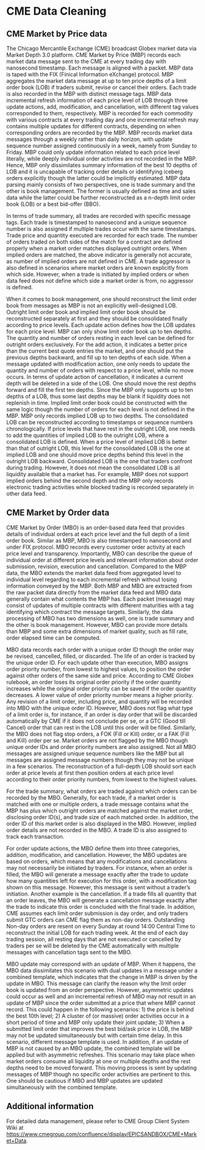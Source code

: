 # CME Data Cleaning
## CME Market by Price data
The Chicago Mercantile Exchange (CME) broadcast Globex market data via Market Depth 3.0 platform. CME Market by Price (MBP) records each market data message sent to the CME at every trading day with nanosecond timestamp. Each message is aligned with a packet. MBP data is taped with the FIX (Finical Information eXchange) protocol. MBP aggregates the market data message at up to ten price depths of a limit order book (LOB) if traders submit, revise or cancel their orders. Each trade is also recorded in the MBP with distinct message tags. MBP data incremental refresh information of each price level of LOB through three update actions, add, modification, and cancellation, with different tag values corresponded to them, respectively. MBP is recorded for each commodity with various contracts at every trading day and one incremental refresh may contains multiple updates for different contracts, depending on when corresponding orders are recorded by the MBP. MBP records market data messages through a weekly rather than daily horizon, with update sequence number assigned continuously in a week, namely from Sunday to Friday. MBP could only update information related to each price level literally, while deeply individual order activities are not recorded in the MBP. Hence, MBP only dissimilates summary information of the best 10 depths of LOB and it is uncapable of tracking order details or identifying iceberg orders explicitly though the latter could be implicitly estimated. MBP data parsing mainly consists of two perspectives, one is trade summary and the other is book management. The former is usually defined as time and sales data while the latter could be further reconstructed as a n-depth limit order book (LOB) or a best bid-offer (BBO).

In terms of trade summary, all trades are recorded with specific message tags. Each trade is timestamped to nanosecond and a unique sequence number is also assigned if multiple trades occur with the same timestamps. Trade price and quantity executed are recorded for each trade. The number of orders traded on both sides of the match for a contract are defined properly when a market order matches displayed outright orders. When implied orders are matched, the above indicator is generally not accurate, as number of implied orders are not defined in CME. A trade aggressor is also defined in scenarios where market orders are known explicitly from which side. However, when a trade is initiated by implied orders or when data feed does not define which side a market order is from, no aggressor is defined.

When it comes to book management, one should reconstruct the limit order book from messages as MBP is not an explicitly well-designed LOB. Outright limit order book and implied limit order book should be reconstructed separately at first and they should be consolidated finally according to price levels. Each update action defines how the LOB updates for each price level. MBP can only show limit order book up to ten depths. The quantity and number of orders resting in each level can be defined for outright orders exclusively. For the add action, it indicates a better price than the current best quote entries the market, and one should put the previous depths backward, and fill up to ten depths of each side. When a message updated with modification action, one only needs to update the quantity and number of orders with respect to a price level, while no move occurs. In terms of update action of cancellation, it indicates a current depth will be deleted in a side of the LOB. One should move the rest depths forward and fill the first ten depths. Since the MBP only supports up to ten depths of a LOB, thus some last depths may be blank if liquidity does not replenish in time. Implied limit order book could be constructed with the same logic though the number of orders for each level is not defined in the MBP. MBP only records implied LOB up to two depths. The consolidated LOB can be reconstructed according to timestamps or sequence numbers chronologically. If price levels that have rest in the outright LOB, one needs to add the quantities of implied LOB to the outright LOB, where a consolidated LOB is defined. When a price level of implied LOB is better than that of outright LOB, this level for the consolidated LOB is the one at implied LOB and one should move price depths behind this level in the outright LOB backward. Consolidated LOB is the one that traders confront during trading. However, it does not mean the consolidated LOB is all liquidity available that a market has. For example, MBP does not support implied orders behind the second depth and the MBP only records electronic trading activities while blocked trading is recorded separately in other data feed.

## CME Market by Order data
CME Market by Order (MBO) is an order-based data feed that provides details of individual orders at each price level and the full depth of a limit order book. Similar as MBP, MBO is also timestamped to nanosecond and under FIX protocol. MBO records every customer order activity at each price level and transparency. Importantly, MBO can describe the queue of individual order at different price levels and relevant information about order submission, revision, execution and cancellation. Compared to the MBP data, the MBO extends the market data feed from aggregated level to individual level regarding to each incremental refresh without losing information conveyed by the MBP. Both MBP and MBO are extracted from the raw packet data directly from the market data feed and MBO data generally contain what contents the MBP has. Each packet (message) may consist of updates of multiple contracts with different maturities with a tag identifying which contract the message targets. Similarly, the data processing of MBO has two dimensions as well, one is trade summary and the other is book management. However, MBO can provide more details than MBP and some extra dimensions of market quality, such as fill rate, order elapsed time can be computed.

MBO data records each order with a unique order ID though the order may be revised, cancelled, filled, or discarded. The life of an order is tracked by the unique order ID. For each update other than execution, MBO assigns order priority number, from lowest to highest values, to position the order against other orders of the same side and price. According to CME Globex rulebook, an order loses its original order priority if the order quantity increases while the original order priority can be saved if the order quantity decreases. A lower value of order priority number means a higher priority. Any revision of a limit order, including price, and quantity will be recorded into MBO with the unique order ID. However, MBO does not flag what type of a limit order is, for instance, if an order is day order that will be discarded automatically by CME if it does not conclude per se, or a GTC (Good till Cancel) order that can rest in the LOB until this order will be filled. Similarly, the MBO does not flag stop orders, a FOK (Fill or Kill) order, or a FAK (Fill and Kill) order per se. Market orders are not flagged by the MBO though unique order IDs and order priority numbers are also assigned. Not all MBO messages are assigned unique sequence numbers like the MBP but all messages are assigned message numbers though they may not be unique in a few scenarios. The reconstruction of a full-depth LOB should sort each order at price levels at first then position orders at each price level according to their order priority numbers, from lowest to the highest values.

For the trade summary, what orders are traded against which orders can be recorded by the MBO. Generally, for each trade, if a market order is matched with one or multiple orders, a trade message contains what the MBP has plus which outright orders are matched against the market order, disclosing order ID(s), and trade size of each matched order. In addition, the order ID of this market order is also displayed in the MBO. However, implied order details are not recorded in the MBO. A trade ID is also assigned to track each transaction.

For order update actions, the MBO define them into three categories, addition, modification, and cancellation. However, the MBO updates are based on orders, which means that any modifications and cancellations may not necessarily be initiated by traders. For instance, when an order is filled, the MBO will generate a message exactly after the trade to update how many quantities left for execution for this order, with a modification tag shown on this message. However, this message is sent without a trader’s initiation. Another example is the cancellation. If a trade fills all quantity that an order leaves, the MBO will generate a cancellation message exactly after the trade to indicate this order is concluded with the final trade. In addition, CME assumes each limit order submission is day order, and only traders submit GTC orders can CME flag them as non-day orders. Outstanding Non-day orders are resent on every Sunday at round 14:00 Central Time to reconstruct the initial LOB for each trading week. At the end of each day trading session, all resting days that are not executed or cancelled by traders per se will be deleted by the CME automatically with multiple messages with cancellation tags sent to the MBO.

MBO update may correspond with an update of MBP. When it happens, the MBO data dissimilates this scenario with dual updates in a message under a combined template, which indicates that the change in MBP is driven by the update in MBO. This message can clarify the reason why the limit order book is updated from an order perspective. However, asymmetric updates could occur as well and an incremental refresh of MBO may not result in an update of MBP since the order submitted at a price that where MBP cannot record. This could happen in the following scenarios: 1) the price is behind the best 10th level; 2) A cluster of (or massive) order activities occur in a short period of time and MBP only update their joint update; 3) When a submitted limit order that improves the best bid/ask price in LOB, the MBP may not be updated simultaneously but with certain time delay. In this scenario, different message template is used. In addition, if an update of MBP is not caused by an MBO update, the combined template will be applied but with asymmetric refreshes. This scenario may take place when market orders consume all liquidity at one or multiple depths and the rest depths need to be moved forward. This moving process is sent by updating messages of MBP though no specific order activities are pertinent to this. One should be cautious if MBO and MBP updates are updated simultaneously with the combined template.
## Additional information
For detailed data management, please refer to CME Group Client System Wiki at https://www.cmegroup.com/confluence/display/EPICSANDBOX/CME+Market+Data.
